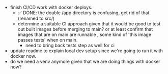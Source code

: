 - finish CI/CD work with docker deploys.
  - ✅ DONE: the double /app directory is confusing, get rid of that (renamed to src/)
  - determine a suitable CI approach given that it would be good to test out built images before merging to main? or at least confirm that images that are on main are runnable , some kind of 'this image passes tests' when on main.
    - need to bring back tests step as well for ci
- update readme to explain local dev setup since we're going to run it with docker now.
- do we need a venv anymore given that we are doing things with docker now?
